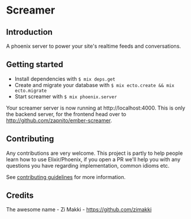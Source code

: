 # Screamer

## Introduction

A phoenix server to power your site's realtime feeds and conversations.

## Getting started

  * Install dependencies with `$ mix deps.get`
  * Create and migrate your database with `$ mix ecto.create && mix ecto.migrate`
  * Start screamer with `$ mix phoenix.server`

Your screamer server is now running at http://localhost:4000. This is only the backend server, for the frontend head over to http://github.com/zapnito/ember-screamer.

## Contributing

Any contributions are very welcome. This project is partly to help people learn how to use Elixir/Phoenix, if you open a PR we'll help you with any questions you have regarding implementation, common idioms etc.

See [contributing guidelines](contributing.md) for more information.

## Credits

The awesome name - Zi Makki - https://github.com/zimakki
